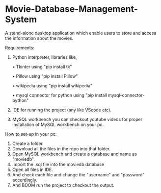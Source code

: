 # Movie-Database-Management-System
A stand-alone desktop application which enable users to store and access the information about the movies.

Requirements:

1.  Python interpreter, libraries like,

    • Tkinter using "pip install tk"

    • Pillow using "pip install Pillow"

    • wikipedia using "pip install wikipedia"
    
    • mysql connector for python using "pip install mysql-connector-python"
    
2.	IDE for running the project (any like VScode etc).
3.	MySQL workbench you can checkout youtube videos for proper installation of MySQL workbench on your pc.

How to set-up in your pc:

1.	Create a folder.
2.	Download all the files in the repo into that folder.
3.	Open MySQL workbench and create a database and name as "moviedb".
4.	Import the .sql file into the moviedb database
5.  Open all files in IDE. 
6.	And check each file and change the "username" and "password" accordingly.
7.	And BOOM run the project to checkout the output.